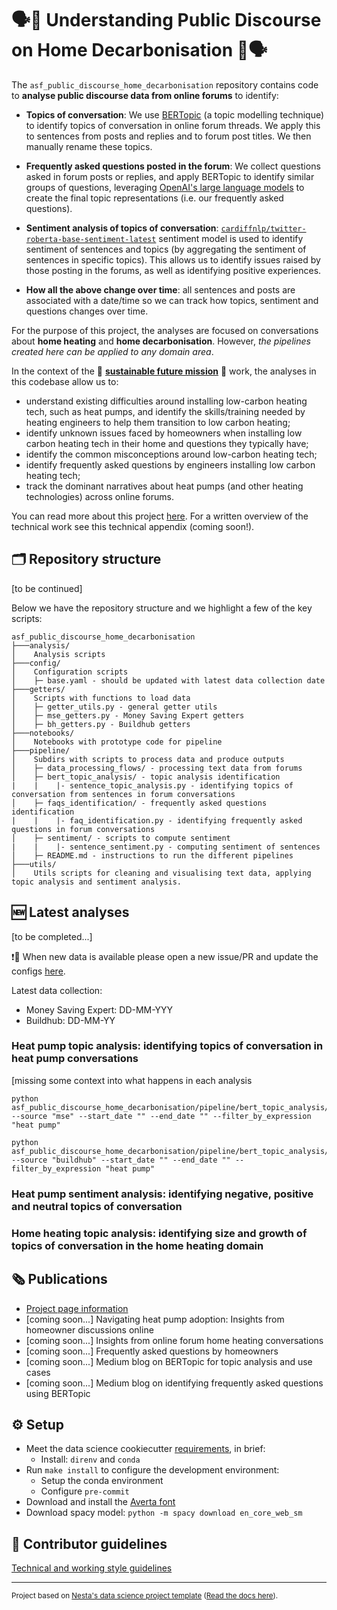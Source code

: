 # 🗣️🌿 Understanding Public Discourse on Home Decarbonisation 🌿🗣️

The `asf_public_discourse_home_decarbonisation` repository contains code to **analyse public discourse data from online forums** to identify:
- **Topics of conversation**: We use [BERTopic](https://maartengr.github.io/BERTopic/index.html) (a topic modelling technique) to identify topics of conversation in online forum threads. We apply this to sentences from posts and replies and to forum post titles. We then manually rename these topics.

- **Frequently asked questions posted in the forum**: We collect questions asked in forum posts or replies, and apply BERTopic to identify similar groups of questions, leveraging [OpenAI's large language models](https://openai.com/) to create the final topic representations (i.e. our frequently asked questions).

- **Sentiment analysis of topics of conversation**: [`cardiffnlp/twitter-roberta-base-sentiment-latest`](https://huggingface.co/cardiffnlp/twitter-roberta-base-sentiment-latest) sentiment model is used to identify sentiment of sentences and topics (by aggregating the sentiment of sentences in specific topics). This allows us to identify issues raised by those posting in the forums, as well as identifying positive experiences.

- **How all the above change over time**: all sentences and posts are associated with a date/time so we can track how topics, sentiment and questions changes over time.

For the purpose of this project, the analyses are focused on conversations about **home heating** and **home decarbonisation**. However, *the pipelines created here can be applied to any domain area*.

In the context of the 🌿 **[sustainable future mission](https://www.nesta.org.uk/sustainable-future/)** 🌿 work, the analyses in this codebase allow us to:
- understand existing difficulties around installing low-carbon heating tech, such as heat pumps, and identify the skills/training needed by heating engineers to help them transition to low carbon heating;
- identify unknown issues faced by homeowners when installing low carbon heating tech in their home and questions they typically have;
- identify the common misconceptions around low-carbon heating tech;
- identify frequently asked questions by engineers installing low carbon heating tech;
- track the dominant narratives about heat pumps (and other heating technologies) across online forums.

You can read more about this project [here](https://www.nesta.org.uk/project/understanding-public-discourse-on-home-decarbonisation/). For a written overview of the technical work see this technical appendix (coming soon!).

## 🗂️ Repository structure
[to be continued]

Below we have the repository structure and we highlight a few of the key scripts:
```
asf_public_discourse_home_decarbonisation
├───analysis/
│    Analysis scripts
├───config/
│    Configuration scripts
│    ├─ base.yaml - should be updated with latest data collection date
├───getters/
│    Scripts with functions to load data
│    ├─ getter_utils.py - general getter utils
│    ├─ mse_getters.py - Money Saving Expert getters
│    ├─ bh_getters.py - Buildhub getters
├───notebooks/
│    Notebooks with prototype code for pipeline
├───pipeline/
│    Subdirs with scripts to process data and produce outputs
│    ├─ data_processing_flows/ - processing text data from forums
│    ├─ bert_topic_analysis/ - topic analysis identification
|    |    |- sentence_topic_analysis.py - identifying topics of conversation from sentences in forum conversations
│    ├─ faqs_identification/ - frequently asked questions identification
|    |    |- faq_identification.py - identifying frequently asked questions in forum conversations
│    ├─ sentiment/ - scripts to compute sentiment
|    |    |- sentence_sentiment.py - computing sentiment of sentences
│    ├─ README.md - instructions to run the different pipelines
├───utils/
│    Utils scripts for cleaning and visualising text data, applying topic analysis and sentiment analysis.
```

## 🆕 Latest analyses
[to be completed...]

❗📢 When new data is available please open a new issue/PR and update the configs [here](https://github.com/nestauk/asf_public_discourse_home_decarbonisation/blob/dev/asf_public_discourse_home_decarbonisation/config/base.yaml).

Latest data collection:
- Money Saving Expert: DD-MM-YYY
- Buildhub: DD-MM-YY

### Heat pump topic analysis: identifying topics of conversation in heat pump conversations

[missing some context into what happens in each analysis

```
python asf_public_discourse_home_decarbonisation/pipeline/bert_topic_analysis/sentence_topic_analysis.py --source "mse" --start_date "" --end_date "" --filter_by_expression "heat pump"
```

```
python asf_public_discourse_home_decarbonisation/pipeline/bert_topic_analysis/sentence_topic_analysis.py --source "buildhub" --start_date "" --end_date "" --filter_by_expression "heat pump"
```


### Heat pump sentiment analysis: identifying negative, positive and neutral topics of conversation

### Home heating topic analysis: identifying size and growth of topics of conversation in the home heating domain


## 🗞 Publications
- [Project page information](https://www.nesta.org.uk/project/understanding-public-discourse-on-home-decarbonisation/)
- [coming soon...] Navigating heat pump adoption: Insights from homeowner discussions online
- [coming soon...] Insights from online forum home heating conversations
- [coming soon...] Frequently asked questions by homeowners
- [coming soon...] Medium blog on BERTopic for topic analysis and use cases
- [coming soon...] Medium blog on identifying frequently asked questions using BERTopic
  
## ⚙️ Setup
- Meet the data science cookiecutter [requirements](http://nestauk.github.io/ds-cookiecutter/quickstart), in brief:
  - Install: `direnv` and `conda`
- Run `make install` to configure the development environment:
  - Setup the conda environment
  - Configure `pre-commit`
- Download and install the [Averta font](https://github.com/deblynprado/neon/blob/master/fonts/averta/Averta-Regular.ttf)
- Download spacy model: `python -m spacy download en_core_web_sm`

## 📢 Contributor guidelines

[Technical and working style guidelines](https://github.com/nestauk/ds-cookiecutter/blob/master/GUIDELINES.md)

---

<small><p>Project based on <a target="_blank" href="https://github.com/nestauk/ds-cookiecutter">Nesta's data science project template</a>
(<a href="http://nestauk.github.io/ds-cookiecutter">Read the docs here</a>).
</small>

